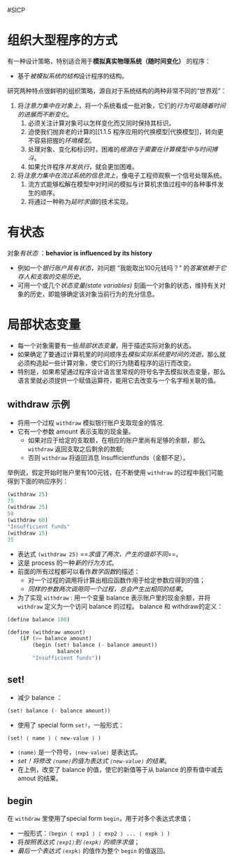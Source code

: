 #SICP 
# 组织大型程序的方式
有一种设计策略，特别适合用于**模拟真实物理系统（随时间变化）** 的程序：
- 基于*被模拟系统的结构*设计程序的结构。

研究两种特点很鲜明的组织策略，源自对于系统结构的两种非常不同的“世界观”：
1. 将*注意力集中在对象上*，将一个系统看成一批对象，它们的*行为可能随着时间的进展而不断变化*。
	1. 必须关注计算对象可以怎样变化而又同时保持其标识。
	2. 迫使我们抛弃老的计算的[[1.1.5 程序应用的代换模型|代换模型]]，转向更不容易把握的*环境模型*。
	3. 处理对象、变化和标识时，困难的*根源在于需要在计算模型中与时间搏斗*。
	4. 如果允许程序*并发执行*，就会更加困难。
2. 将*注意力集中在流过系统的信息流上*，像电子工程师观察一个信号处理系统。
	1. 流方式能够松解在模型中对时间的模拟与计算机求值过程中的各种事件发生的顺序。
	2. 将通过一种称为*延时求值*的技术实现。


# 有状态
对象*有状态* ：**behavior is influenced by its history**
- 例如一个*银行账户具有状态*，对问题 “我能取出100元钱吗？” 的*答案依赖于它存人和支取的交易历史*。
- 可用一个或几个*状态变量(state variables)* 刻画一个对象的状态，维持有关对象的历史，即能够确定该对象当前行为的充分信息。


# 局部状态变量
- 每一个对象需要有一些*局部状态变量*，用于描述实际对象的状态。
- 如果确定了要通过计算机里的时间顺序去*模拟实际系统里时间的流逝*，那么就必须构造起一些计算对象，使它们的行为随着程序的运行而改变。
- 特别是，如果希望通过程序设计语言里常规的符号名字去模拟状态变量，那么语言里就必须提供一个赋值运算符，能用它去改变与一个名字相关联的值。

## withdraw 示例
- 将用一个过程 `withdraw` 模拟银行账户支取现金的情况.
- 它有一个参数  amount 表示支取的现金量。
	- 如果对应于给定的支取额，在相应的账户里尚有足够的余额，那么 `withdraw` 返回支取之后剩余的款额;
	- 否则  `withdraw`  将返回消息 lnsufficientfunds（金额不足）。

举例说，假定开始时账户里有100元钱，在不断使用  `withdraw`  的过程中我们可能得到下面的响应序列：
```lisp
(withdraw 25)
75
(withdraw 25)
50
(withdraw 60)
"Insufficient funds"
(withdraw 15)
35
```
- 表达式 `(withdraw 25)` ==*求值了两次，产生的值却不同*==。
- 这是 process 的一种*新的行为方式*。
- 前面的所有过程都可以看作*数学函数*的描述：
	- 对一个过程的调用将计算出相应函数作用于给定参数应得到的值；
	- *同样的参数两次调用同一个过程，总会产生出相同的结果*。
- 为了实现 `withdraw` : 用一个变量 balance 表示账户里的现金余额，并将 `withdraw` 定义为一个访问 balance 的过程。
balance 和 withdraw的定义：
```lisp
(define balance 100)

(define (withdraw amount)
	(if (>= balance amount)
		(begin (set! balance (- balance amount))
				balance)
		"Insufficient funds"))
```

## set!
- 减少 balance ：
```lisp
(set! balance (- balance amount))
```

- 使用了 special form `set!`，一般形式：
```lisp
(set! ⟨ name ⟩ ⟨ new-value ⟩ )
```
- `⟨name⟩` 是一个符号，`⟨new-value⟩` 是表达式。
- *set！将修改 `⟨name⟩`的值为表达式 `⟨new-value⟩` 的结果*。
- 在上例，改变了 balance 的值，使它的新值等于从 balance 的原有值中减去 amout 的结果。

## begin
在 `withdraw` 里使用了special form `begin`，用于对多个表达式求值；
- 一般形式：`(begin ⟨ exp1 ⟩ ⟨ exp2 ⟩ ... ⟨ expk ⟩ )`
- 将*按照表达式 `⟨exp1⟩`到 `⟨expk⟩` 的顺序求值*；
- *最后一个表达式* `⟨expk⟩` 的值作为整个 `begin` 的值返回。

